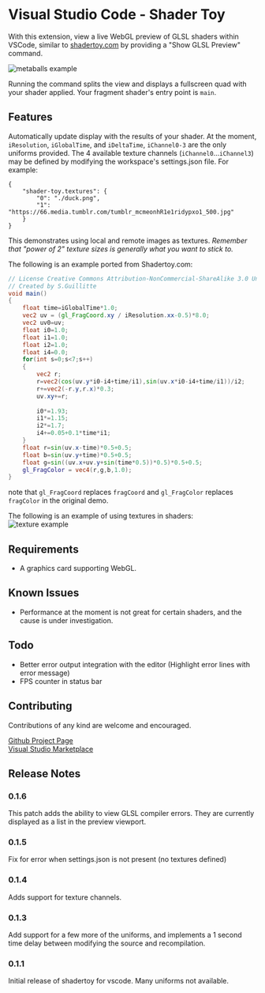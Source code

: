 # Visual Studio Code - Shader Toy

With this extension, view a live WebGL preview of GLSL shaders within VSCode, similar to [shadertoy.com](https://www.shadertoy.com/) by providing a "Show GLSL Preview" command.

![metaballs example](https://raw.githubusercontent.com/stevensona/shader-toy/master/images/example.png)

 Running the command splits the view and displays a fullscreen quad with your shader applied. Your fragment shader's entry point is ```main```. 

## Features

Automatically update display with the results of your shader. At the moment, ```iResolution```, ```iGlobalTime```, and ```iDeltaTime```, ```iChannel0-3``` are the only uniforms provided. The 4 available texture channels (```iChannel0```...```iChannel3```) may be defined by modifying the workspace's settings.json file. For example:  
```
{
    "shader-toy.textures": {
        "0": "./duck.png",
        "1": "https://66.media.tumblr.com/tumblr_mcmeonhR1e1ridypxo1_500.jpg"
    }
}
```
This demonstrates using local and remote images as textures. *Remember that "power of 2" texture sizes is generally what you want to stick to.*


The following is an example ported from Shadertoy.com:
```glsl
// License Creative Commons Attribution-NonCommercial-ShareAlike 3.0 Unported License.
// Created by S.Guillitte 
void main()
{
	float time=iGlobalTime*1.0;
	vec2 uv = (gl_FragCoord.xy / iResolution.xx-0.5)*8.0;
    vec2 uv0=uv;
	float i0=1.0;
	float i1=1.0;
	float i2=1.0;
	float i4=0.0;
	for(int s=0;s<7;s++)
	{
		vec2 r;
		r=vec2(cos(uv.y*i0-i4+time/i1),sin(uv.x*i0-i4+time/i1))/i2;
        r+=vec2(-r.y,r.x)*0.3;
		uv.xy+=r;
        
		i0*=1.93;
		i1*=1.15;
		i2*=1.7;
		i4+=0.05+0.1*time*i1;
	}
    float r=sin(uv.x-time)*0.5+0.5;
    float b=sin(uv.y+time)*0.5+0.5;
    float g=sin((uv.x+uv.y+sin(time*0.5))*0.5)*0.5+0.5;
	gl_FragColor = vec4(r,g,b,1.0);
}
```

note that ```gl_FragCoord``` replaces ```fragCoord``` and ```gl_FragColor``` replaces ```fragColor``` in the original demo.

The following is an example of using textures in shaders:  
![texture example](https://raw.githubusercontent.com/stevensona/shader-toy/master/images/example2.png)

## Requirements

* A graphics card supporting WebGL.

## Known Issues

* Performance at the moment is not great for certain shaders, and the cause is under investigation.

## Todo

* Better error output integration with the editor (Highlight error lines with error message)
* FPS counter in status bar

## Contributing

Contributions of any kind are welcome and encouraged. 

[Github Project Page](https://github.com/stevensona/shader-toy)  
[Visual Studio Marketplace](https://marketplace.visualstudio.com/items?itemName=stevensona.shader-toy)

## Release Notes

### 0.1.6

This patch adds the ability to view GLSL compiler errors. They are currently displayed as a list in the preview viewport.

### 0.1.5

Fix for error when settings.json is not present (no textures defined)

### 0.1.4

Adds support for texture channels.

### 0.1.3

Add support for a few more of the uniforms, and implements a 1 second time delay between modifying the source and recompilation. 

### 0.1.1

Initial release of shadertoy for vscode. Many uniforms not available.
